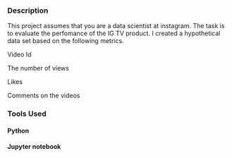 ### Description
<article>This project assumes that you are a data scientist at instagram. The task is to evaluate the perfomance of the IG TV product. I created a hypothetical data set based on the following metrics.</article>
<p>Video Id</p>
<p>The number of views</p>
<p>Likes</p>
<p>Comments on the videos</p>

### Tools Used
<h4>Python</h4>
<h4>Jupyter notebook</h4>